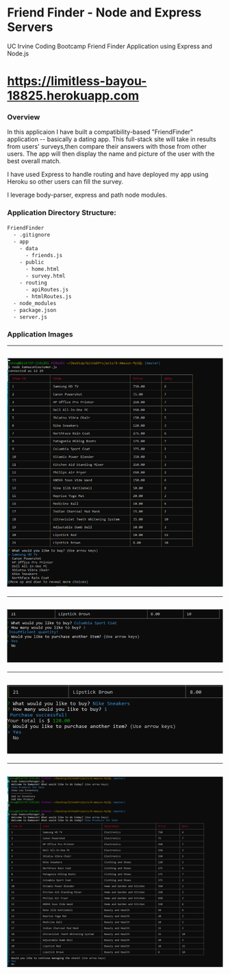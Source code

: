 # Friend Finder - Node and Express Servers
UC Irvine Coding Bootcamp Friend Finder Application using Express and Node.js

# https://limitless-bayou-18825.herokuapp.com

### Overview

In this applicaion I have built a compatibility-based "FriendFinder" application -- basically a dating app. This full-stack site will take in results from users' surveys,then compare their answers with those from other users. The app will then display the name and picture of the user with the best overall match. 

I have used Express to handle routing and have deployed my app using Heroku so other users can fill the survey.

I leverage body-parser, express and path node modules.  


### Application Directory Structure:

  ```
  FriendFinder
    - .gitignore
    - app
      - data
        - friends.js
      - public
        - home.html
        - survey.html
      - routing
        - apiRoutes.js
        - htmlRoutes.js
    - node_modules
    - package.json
    - server.js
  ```

### Application Images

---
![Image Friend Finder Main page](https://github.com/jhwillia7/B-Amazon-MySQL/blob/master/images/Customer_View_initial.PNG)
---

---
   ![Image API Friends List](https://github.com/jhwillia7/B-Amazon-MySQL/blob/master/images/insufficient_quantity.PNG)
---

---
   ![Image Survey](https://github.com/jhwillia7/B-Amazon-MySQL/blob/master/images/Customer_Buy_Nike.PNG)
---

---
   ![Image Match Result When Survey Submit](https://github.com/jhwillia7/B-Amazon-MySQL/blob/master/images/managerview_prod_4sale.PNG)
---
